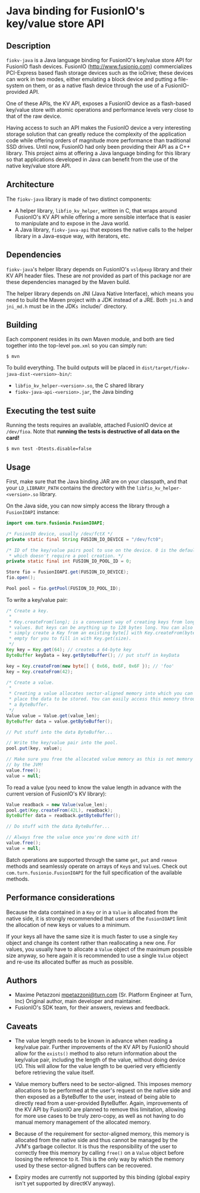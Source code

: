 Java binding for FusionIO's key/value store API
===============================================

Description
-----------

`fiokv-java` is a Java language binding for FusionIO's key/value store API for
FusionIO flash devices. FusionIO (http://www.fusionio.com) commercializes
PCI-Express based flash storage devices such as the ioDrive; these devices can
work in two modes, either emulating a block device and putting a file-system on
them, or as a native flash device through the use of a FusionIO-provided API.

One of these APIs, the KV API, exposes a FusionIO device as a flash-based
key/value store with atomic operations and performance levels very close to
that of the raw device.

Having access to such an API makes the FusionIO device a very interesting
storage solution that can greatly reduce the complexity of the application code
while offering orders of magnitude more performance than traditional SSD
drives. Until now, FusionIO had only been providing their API as a C++ library.
This project aims at offering a Java language binding for this library so that
applications developed in Java can benefit from the use of the native key/value
store API.


Architecture
------------

The `fiokv-java` library is made of two distinct components:

* A helper library, `libfio_kv_helper`, written in C, that wraps around
  FusionIO's KV API while offering a more sensible interface that is easier to
  manipulate and to expose in the Java world.
* A Java library, `fiokv-java-api` that exposes the native calls to the helper
  library in a Java-esque way, with iterators, etc.


Dependencies
------------

`fiokv-java`'s helper library depends on FusionIO's `vsldpexp` library and
their KV API header files. These are _not_ provided as part of this package nor
are these dependencies managed by the Maven build.

The helper library depends on JNI (Java Native Interface), which means you need
to build the Maven project with a JDK instead of a JRE. Both `jni.h` and
`jni_md.h` must be in the JDK`s `include/` directory.


Building
--------

Each component resides in its own Maven module, and both are tied together into
the top-level `pom.xml` so you can simply run:

```
$ mvn
```

To build everything. The build outputs will be placed in
`dist/target/fiokv-java-dist-<version>-bin/`:

* `libfio_kv_helper-<version>.so`, the C shared library
* `fiokv-java-api-<version>.jar`, the Java binding


Executing the test suite
------------------------

Running the tests requires an available, attached FusionIO device at
`/dev/fioa`. Note that **running the tests is destructive of all data on the
card!**

```
$ mvn test -Dtests.disable=false
```

Usage
-----

First, make sure that the Java binding JAR are on your classpath, and that your
`LD_LIBRARY_PATH` contains the directory with the
`libfio_kv_helper-<version>.so` library.

On the Java side, you can now simply access the library through a
`FusionIOAPI` instance:

```java
import com.turn.fusionio.FusionIOAPI;

/* FusionIO device, usually /dev/fctX */
private static final String FUSION_IO_DEVICE = "/dev/fct0";

/* ID of the key/value pairs pool to use on the device. 0 is the default pool
 * which doesn't require a pool creation. */
private static final int FUSION_IO_POOL_ID = 0;

Store fio = FusionIOAPI.get(FUSION_IO_DEVICE);
fio.open();

Pool pool = fio.getPool(FUSION_IO_POOL_ID);
```

To write a key/value pair:

```java
/* Create a key.
 *
 * Key.createFrom(long); is a convenient way of creating keys from long integer
 * values. But keys can be anything up to 128 bytes long. You can also
 * simply create a Key from an existing byte[] with Key.createFrom(byte[]), or
 * empty for you to fill in with Key.get(size).
 */
Key key = Key.get(64); // creates a 64-byte key
ByteBuffer keyData = key.getByteBuffer(); // put stuff in keyData

key = Key.createFrom(new byte[] { 0x66, 0x6F, 0x6F }); // 'foo'
key = Key.createFrom(42);

/* Create a value.
 *
 * Creating a value allocates sector-aligned memory into which you can
 * place the data to be stored. You can easily access this memory through
 * a ByteBuffer.
 */
Value value = Value.get(value_len);
ByteBuffer data = value.getByteBuffer();

// Put stuff into the data ByteBuffer...

// Write the key/value pair into the pool.
pool.put(key, value);

// Make sure you free the allocated value memory as this is not memory managed
// by the JVM!
value.free();
value = null;
```

To read a value (you need to know the value length in advance with the current
version of FusionIO's KV library):

```java
Value readback = new Value(value_len);
pool.get(Key.createFrom(42L), readback);
ByteBuffer data = readback.getByteBuffer();

// Do stuff with the data ByteBuffer...

// Always free the value once you're done with it!
value.free();
value = null;
```

Batch operations are supported through the same `get`, `put` and `remove`
methods and seamlessly operate on arrays of `Key`s and `Value`s. Check out
`com.turn.fusionio.FusionIOAPI` for the full specification of the available
methods.


Performance considerations
--------------------------

Because the data contained in a `Key` or in a `Value` is allocated from the
native side, it is strongly recommended that users of the `FusionIOAPI` limit
the allocation of new keys or values to a minimum.

If your keys all have the same size it is much faster to use a single `Key`
object and change its content rather than reallocating a new one. For values,
you usually have to allocate a `Value` object of the maximum possible size
anyway, so here again it is recommended to use a single `Value` object and
re-use its allocated buffer as much as possible.


Authors
-------

* Maxime Petazzoni <mpetazzoni@turn.com> (Sr. Platform Engineer at Turn, Inc)
  Original author, main developer and maintainer.
* FusionIO's SDK team, for their answers, reviews and feedback.


Caveats
-------

* The value length needs to be known in advance when reading a key/value pair.
  Further improvements of the KV API by FusionIO should allow for the
  `exists()` method to also return information about the key/value pair,
  including the length of the value, without doing device I/O. This will allow
  for the value length to be queried very efficiently before retrieving the
  value itself.

* Value memory buffers need to be sector-aligned. This imposes memory
  allocations to be performed at the user's request on the native side and then
  exposed as a ByteBuffer to the user, instead of being able to directly read
  from a user-provided ByteBuffer. Again, improvements of the KV API by
  FusionIO are planned to remove this limitation, allowing for more use cases
  to be truly zero-copy, as well as not having to do manual memory management
  of the allocated memory.

* Because of the requirement for sector-aligned memory, this memory is
  allocated from the native side and thus cannot be managed by the JVM's
  garbage collector. It is thus the responsibility of the user to correctly
  free this memory by calling `free()` on a `Value` object before loosing the
  reference to it. This is the only way by which the memory used by these
  sector-aligned buffers can be recovered.

* Expiry modes are currently not supported by this binding (global expiry isn't
  yet supported by directKV anyway).
